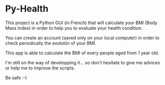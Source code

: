 # Py-Health

This project is a Python GUI (in French) that will calculate your BMI (Body Mass Index) in order to help you to evaluate your health condition.

You can create an account (saved only on your local computer) in order to check periodically the evolutiin of your BMI.

This app is able to calculate the BMI of every people aged from 1 year old.

I'm still on the way of developping it... so don't hesitate to give me advices or help me to improve the scripts.

Be safe :-)
